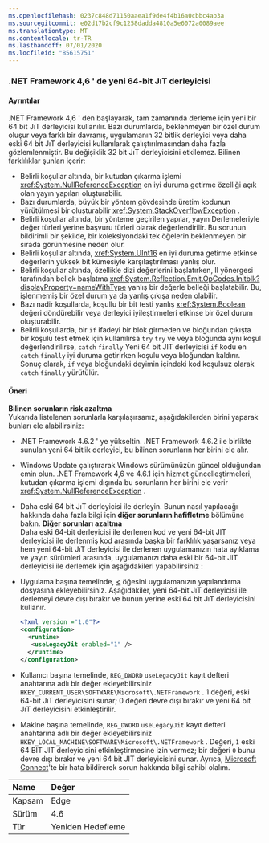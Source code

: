 ```yaml
---
ms.openlocfilehash: 0237c848d71150aaea1f9de4f4b16a0cbbc4ab3a
ms.sourcegitcommit: e02d17b2cf9c1258dadda4810a5e6072a0089aee
ms.translationtype: MT
ms.contentlocale: tr-TR
ms.lasthandoff: 07/01/2020
ms.locfileid: "85615751"
---
```

### <a name="new-64-bit-jit-compiler-in-the-net-framework-46"></a>.NET Framework 4,6 ' de yeni 64-bit JıT derleyicisi

#### <a name="details"></a>Ayrıntılar

.NET Framework 4,6 ' den başlayarak, tam zamanında derleme için yeni bir 64 bit JıT derleyicisi kullanılır. Bazı durumlarda, beklenmeyen bir özel durum oluşur veya farklı bir davranış, uygulamanın 32 bitlik derleyici veya daha eski 64 bit JıT derleyicisi kullanılarak çalıştırılmasından daha fazla gözlemlenmiştir. Bu değişiklik 32 bit JıT derleyicisini etkilemez. Bilinen farklılıklar şunları içerir:

- Belirli koşullar altında, bir kutudan çıkarma işlemi <xref:System.NullReferenceException> en iyi duruma getirme özelliği açık olan yayın yapıları oluşturabilir.
- Bazı durumlarda, büyük bir yöntem gövdesinde üretim kodunun yürütülmesi bir oluşturabilir <xref:System.StackOverflowException> .
- Belirli koşullar altında, bir yönteme geçirilen yapılar, yayın Derlemeleriyle değer türleri yerine başvuru türleri olarak değerlendirilir. Bu sorunun bildirimli bir şekilde, bir koleksiyondaki tek öğelerin beklenmeyen bir sırada görünmesine neden olur.
- Belirli koşullar altında, <xref:System.UInt16> en iyi duruma getirme etkinse değerlerin yüksek bit kümesiyle karşılaştırılması yanlış olur.
- Belirli koşullar altında, özellikle dizi değerlerini başlatırken, Il yönergesi tarafından bellek başlatma <xref:System.Reflection.Emit.OpCodes.Initblk?displayProperty=nameWithType> yanlış bir değerle belleği başlatabilir. Bu, işlenmemiş bir özel durum ya da yanlış çıkışa neden olabilir.
- Bazı nadir koşullarda, koşullu bir bit testi yanlış <xref:System.Boolean> değeri döndürebilir veya derleyici iyileştirmeleri etkinse bir özel durum oluşturabilir.
- Belirli koşullarda, bir `if` ifadeyi bir blok girmeden ve bloğundan çıkışta bir koşulu test etmek için kullanılırsa `try` `try` ve veya bloğunda aynı koşul değerlendirilirse, `catch` `finally` Yeni 64 bit JIT derleyicisi `if` kodu en `catch` `finally` iyi duruma getirirken koşulu veya bloğundan kaldırır. Sonuç olarak, `if` veya bloğundaki deyimin içindeki kod koşulsuz olarak `catch` `finally` yürütülür.

#### <a name="suggestion"></a>Öneri

**Bilinen sorunların risk azaltma** <br/> Yukarıda listelenen sorunlarla karşılaşırsanız, aşağıdakilerden birini yaparak bunları ele alabilirsiniz:

- .NET Framework 4.6.2 ' ye yükseltin. .NET Framework 4.6.2 ile birlikte sunulan yeni 64 bitlik derleyici, bu bilinen sorunların her birini ele alır.
- Windows Update çalıştırarak Windows sürümünüzün güncel olduğundan emin olun. .NET Framework 4,6 ve 4.6.1 için hizmet güncelleştirmeleri, kutudan çıkarma işlemi dışında bu sorunların her birini ele verir <xref:System.NullReferenceException> .
- Daha eski 64 bit JıT derleyicisi ile derleyin. Bunun nasıl yapılacağı hakkında daha fazla bilgi için **diğer sorunların hafifletme** bölümüne bakın.
**Diğer sorunları azaltma** <br/> Daha eski 64-bit derleyicisi ile derlenen kod ve yeni 64-bit JIT derleyicisi ile derlenmiş kod arasında başka bir farklılık yaşarsanız veya hem yeni 64-bit JıT derleyicisi ile derlenen uygulamanızın hata ayıklama ve yayın sürümleri arasında, uygulamanızı daha eski bir 64-bit JIT derleyicisi ile derlemek için aşağıdakileri yapabilirsiniz :

- Uygulama başına temelinde, [<](~/docs/framework/configure-apps/file-schema/runtime/uselegacyjit-element.md) öğesini uygulamanızın yapılandırma dosyasına ekleyebilirsiniz. Aşağıdakiler, yeni 64-bit JıT derleyicisi ile derlemeyi devre dışı bırakır ve bunun yerine eski 64 bit JıT derleyicisini kullanır.

    ```xml
    <?xml version ="1.0"?>
    <configuration>
      <runtime>
       <useLegacyJit enabled="1" />
      </runtime>
    </configuration>
    ```

- Kullanıcı başına temelinde, `REG_DWORD` `useLegacyJit` kayıt defteri anahtarına adlı bir değer ekleyebilirsiniz `HKEY_CURRENT_USER\SOFTWARE\Microsoft\.NETFramework` . 1 değeri, eski 64-bit JıT derleyicisini sunar; 0 değeri devre dışı bırakır ve yeni 64 bit JıT derleyicisini etkinleştirilir.
- Makine başına temelinde, `REG_DWORD` `useLegacyJit` kayıt defteri anahtarına adlı bir değer ekleyebilirsiniz `HKEY_LOCAL_MACHINE\SOFTWARE\Microsoft\.NETFramework` . Değeri, `1` eski 64 BIT JIT derleyicisini etkinleştirmesine izin vermez; bir değeri `0` bunu devre dışı bırakır ve yeni 64 bit JIT derleyicisini sunar.
Ayrıca, [Microsoft Connect](https://connect.microsoft.com/VisualStudio)'te bir hata bildirerek sorun hakkında bilgi sahibi olalım.

| Name    | Değer       |
|:--------|:------------|
| Kapsam   | Edge        |
| Sürüm | 4.6         |
| Tür    | Yeniden Hedefleme |
